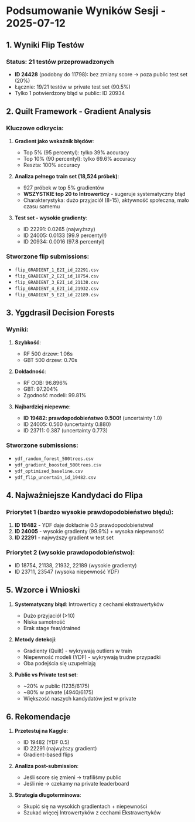 # Podsumowanie Wyników Sesji - 2025-07-12

## 1. Wyniki Flip Testów

### Status: 21 testów przeprowadzonych
- **ID 24428** (podobny do 11798): bez zmiany score → poza public test set (20%)
- Łącznie: 19/21 testów w private test set (90.5%)
- Tylko 1 potwierdzony błąd w public: ID 20934

## 2. Quilt Framework - Gradient Analysis

### Kluczowe odkrycia:
1. **Gradient jako wskaźnik błędów**:
   - Top 5% (95 percentyl): tylko 39% accuracy
   - Top 10% (90 percentyl): tylko 69.6% accuracy  
   - Reszta: 100% accuracy

2. **Analiza pełnego train set (18,524 próbek)**:
   - 927 próbek w top 5% gradientów
   - **WSZYSTKIE top 20 to Introwerticy** - sugeruje systematyczny błąd
   - Charakterystyka: dużo przyjaciół (8-15), aktywność społeczna, mało czasu samemu

3. **Test set - wysokie gradienty**:
   - ID 22291: 0.0265 (najwyższy)
   - ID 24005: 0.0133 (99.9 percentyl!)
   - ID 20934: 0.0016 (97.8 percentyl)

### Stworzone flip submissions:
- `flip_GRADIENT_1_E2I_id_22291.csv`
- `flip_GRADIENT_2_E2I_id_18754.csv`
- `flip_GRADIENT_3_E2I_id_21138.csv`
- `flip_GRADIENT_4_E2I_id_21932.csv`
- `flip_GRADIENT_5_E2I_id_22189.csv`

## 3. Yggdrasil Decision Forests

### Wyniki:
1. **Szybkość**: 
   - RF 500 drzew: 1.06s
   - GBT 500 drzew: 0.70s

2. **Dokładność**:
   - RF OOB: 96.896%
   - GBT: 97.204%
   - Zgodność modeli: 99.81%

3. **Najbardziej niepewne**:
   - **ID 19482: prawdopodobieństwo 0.500!** (uncertainty 1.0)
   - ID 24005: 0.560 (uncertainty 0.880)
   - ID 23711: 0.387 (uncertainty 0.773)

### Stworzone submissions:
- `ydf_random_forest_500trees.csv`
- `ydf_gradient_boosted_500trees.csv`
- `ydf_optimized_baseline.csv`
- `ydf_flip_uncertain_id_19482.csv`

## 4. Najważniejsze Kandydaci do Flipa

### Priorytet 1 (bardzo wysokie prawdopodobieństwo błędu):
1. **ID 19482** - YDF daje dokładnie 0.5 prawdopodobieństwa!
2. **ID 24005** - wysokie gradienty (99.9%) + wysoka niepewność
3. **ID 22291** - najwyższy gradient w test set

### Priorytet 2 (wysokie prawdopodobieństwo):
- ID 18754, 21138, 21932, 22189 (wysokie gradienty)
- ID 23711, 23547 (wysoka niepewność YDF)

## 5. Wzorce i Wnioski

1. **Systematyczny błąd**: Introwerticy z cechami ekstrawertyków
   - Dużo przyjaciół (>10)
   - Niska samotność
   - Brak stage fear/drained

2. **Metody detekcji**:
   - Gradienty (Quilt) - wykrywają outliers w train
   - Niepewność modeli (YDF) - wykrywają trudne przypadki
   - Oba podejścia się uzupełniają

3. **Public vs Private test set**:
   - ~20% w public (1235/6175)
   - ~80% w private (4940/6175)
   - Większość naszych kandydatów jest w private

## 6. Rekomendacje

1. **Przetestuj na Kaggle**:
   - ID 19482 (YDF 0.5)
   - ID 22291 (najwyższy gradient)
   - Gradient-based flips

2. **Analiza post-submission**:
   - Jeśli score się zmieni → trafiliśmy public
   - Jeśli nie → czekamy na private leaderboard

3. **Strategia długoterminowa**:
   - Skupić się na wysokich gradientach + niepewności
   - Szukać więcej Introwertyków z cechami Ekstrawertyków